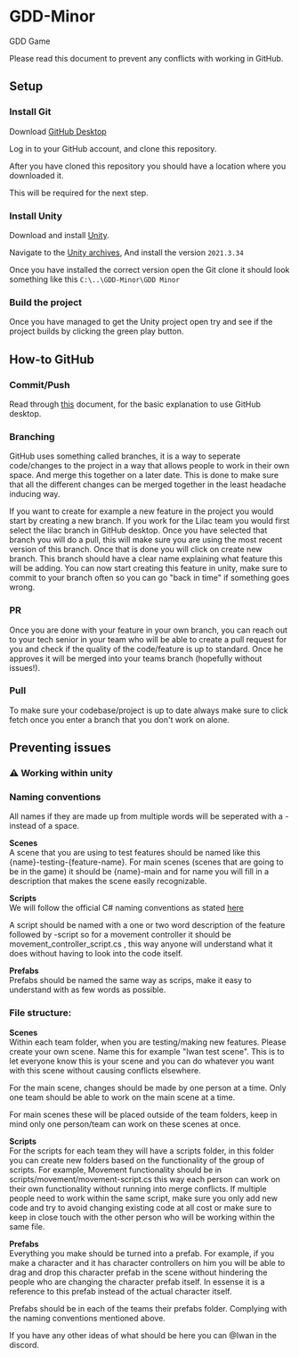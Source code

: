 # GDD-Minor
GDD Game 

Please read this document to prevent any conflicts with working in GitHub.



## Setup

### Install Git

Download [GitHub Desktop](https://desktop.github.com/)

Log in to your GitHub account, and clone this repository.

After you have cloned this repository you should have a location where you downloaded it.

This will be required for the next step.


### Install Unity
Download and install [Unity](https://unity.com/download).

Navigate to the [Unity archives](https://unity.com/releases/editor/archive), And install the version `2021.3.34`

Once you have installed the correct version open the Git clone it should look something like this `C:\..\GDD-Minor\GDD Minor`

### Build the project
Once you have managed to get the Unity project open try and see if the project builds by clicking the green play button.

## How-to GitHub
### Commit/Push
Read through [this](https://docs.github.com/en/desktop/making-changes-in-a-branch/committing-and-reviewing-changes-to-your-project-in-github-desktop) document, for the basic explanation to use GitHub desktop.

### Branching
GitHub uses something called branches, it is a way to seperate code/changes to the project in a way that allows people to work in their own space. And merge this together on a later date. This is done to make sure that all the different changes can be merged together in the least headache inducing way. 

If you want to create for example a new feature in the project you would start by creating a new branch. If you work for the Lilac team you would first select the lilac branch in GitHub desktop. Once you have selected that branch you will do a pull, this will make sure you are using the most recent version of this branch. Once that is done you will click on create new branch. This branch should have a clear name explaining what feature this will be adding. You can now start creating this feature in unity, make sure to commit to your branch often so you can go "back in time" if something goes wrong. 

### PR

Once you are done with your feature in your own branch, you can reach out to your tech senior in your team who will be able to create a pull request for you and check if the quality of the code/feature is up to standard. Once he approves it will be merged into your teams branch (hopefully without issues!).

### Pull
To make sure your codebase/project is up to date always make sure to click fetch once you enter a branch that you don't work on alone.

## Preventing issues
### :warning: Working within unity

### Naming conventions

All names if they are made up from multiple words will be seperated with a - instead of a space. 

<b>Scenes</b><br>
A scene that you are using to test features should be named like this {name}-testing-{feature-name}. For main scenes (scenes that are going to be in the game) it should be {name}-main and for name you will fill in a description that makes the scene easily recognizable. 

<b>Scripts</b><br>
We will follow the official C# naming conventions as stated [here](https://learn.microsoft.com/en-us/dotnet/csharp/fundamentals/coding-style/identifier-names#naming-conventions)

A script should be named with a one or two word description of the feature followed by -script so for a movement controller it should be movement_controller_script.cs , this way anyone will understand what it does without having to look into the code itself.

<b>Prefabs</b><br>
Prefabs should be named the same way as scrips, make it easy to understand with as few words as possible. 

### File structure: 

<b>Scenes</b><br>
Within each team folder, when you are testing/making new features. Please create your own scene. Name this for example "Iwan test scene". This is to let everyone know this is your scene and you can do whatever you want with this scene without causing conflicts elsewhere. 

For the main scene, changes should be made by one person at a time. Only one team should be able to work on the main scene at a time.

For main scenes these will be placed outside of the team folders, keep in mind only one person/team can work on these scenes at once. 

<b>Scripts</b><br>
For the scripts for each team they will have a scripts folder, in this folder you can create new folders based on the functionality of the group of scripts. For example, Movement functionality should be in scripts/movement/movement-script.cs this way each person can work on their own functionality without running into merge conflicts. If multiple people need to work within the same script, make sure you only add new code and try to avoid changing existing code at all cost or make sure to keep in close touch with the other person who will be working within the same file. 

<b>Prefabs</b><br>
Everything you make should be turned into a prefab. For example, if you make a character and it has character controllers on him you will be able to drag and drop this character prefab in the scene without hindering the people who are changing the character prefab itself. In essense it is a reference to this prefab instead of the actual character itself. 

Prefabs should be in each of the teams their prefabs folder. Complying with the naming conventions mentioned above. 

If you have any other ideas of what should be here you can @Iwan in the discord. 
